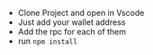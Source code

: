 - Clone Project and open in Vscode
- Just add your wallet address
- Add the rpc for each of them
- run `npm install `
